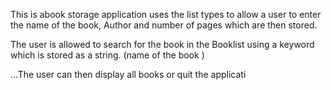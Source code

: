 This  is abook storage application
uses  the list types to  allow a user to enter the name of the book,  Author and number of pages which are then stored.

The user is allowed to search for the  book in the  Booklist using a keyword which is stored as a string. (name of the book
)

...The user can then  display all books or quit the applicati 

